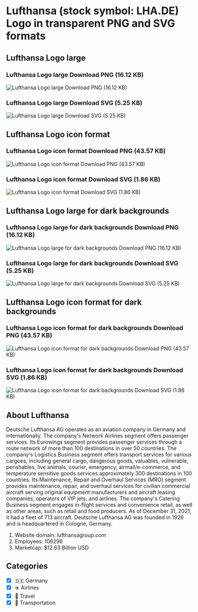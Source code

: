 # Lufthansa (stock symbol: LHA.DE) Logo in transparent PNG and SVG formats

## Lufthansa Logo large

### Lufthansa Logo large Download PNG (16.12 KB)

![Lufthansa Logo large Download PNG (16.12 KB)](/img/orig/LHA.DE_BIG-2bc90608.png)

### Lufthansa Logo large Download SVG (5.25 KB)

![Lufthansa Logo large Download SVG (5.25 KB)](/img/orig/LHA.DE_BIG-50dfb963.svg)

## Lufthansa Logo icon format

### Lufthansa Logo icon format Download PNG (43.57 KB)

![Lufthansa Logo icon format Download PNG (43.57 KB)](/img/orig/LHA.DE-909aa95f.png)

### Lufthansa Logo icon format Download SVG (1.86 KB)

![Lufthansa Logo icon format Download SVG (1.86 KB)](/img/orig/LHA.DE-c952e55c.svg)

## Lufthansa Logo large for dark backgrounds

### Lufthansa Logo large for dark backgrounds Download PNG (16.12 KB)

![Lufthansa Logo large for dark backgrounds Download PNG (16.12 KB)](/img/orig/LHA.DE_BIG.D-a8bece3a.png)

### Lufthansa Logo large for dark backgrounds Download SVG (5.25 KB)

![Lufthansa Logo large for dark backgrounds Download SVG (5.25 KB)](/img/orig/LHA.DE_BIG.D-2cfb7400.svg)

## Lufthansa Logo icon format for dark backgrounds

### Lufthansa Logo icon format for dark backgrounds Download PNG (43.57 KB)

![Lufthansa Logo icon format for dark backgrounds Download PNG (43.57 KB)](/img/orig/LHA.DE.D-3027fd5b.png)

### Lufthansa Logo icon format for dark backgrounds Download SVG (1.86 KB)

![Lufthansa Logo icon format for dark backgrounds Download SVG (1.86 KB)](/img/orig/LHA.DE.D-61c3afe0.svg)

## About Lufthansa

Deutsche Lufthansa AG operates as an aviation company in Germany and internationally. The company's Network Airlines segment offers passenger services. Its Eurowings segment provides passenger services through a route network of more than 100 destinations in over 50 countries. The company's Logistics Business segment offers transport services for various cargoes, including general cargo, dangerous goods, valuables, vulnerable, perishables, live animals, courier, emergency, airmail/e-commerce, and temperature sensitive goods services approximately 300 destinations in 100 countries. Its Maintenance, Repair and Overhaul Services (MRO) segment provides maintenance, repair, and overhaul services for civilian commercial aircraft serving original equipment manufacturers and aircraft leasing companies, operators of VIP jets, and airlines. The company's Catering Business segment engages in-flight services and convenience retail, as well as other areas, such as retail and food producers. As of December 31, 2021, it had a fleet of 713 aircraft. Deutsche Lufthansa AG was founded in 1926 and is headquartered in Cologne, Germany.

1. Website domain: lufthansagroup.com
2. Employees: 106296
3. Marketcap: $12.63 Billion USD


## Categories
- [x] 🇩🇪 Germany
- [x] ✈️ Airlines
- [x] 🌴 Travel
- [x] 🚚 Transportation
